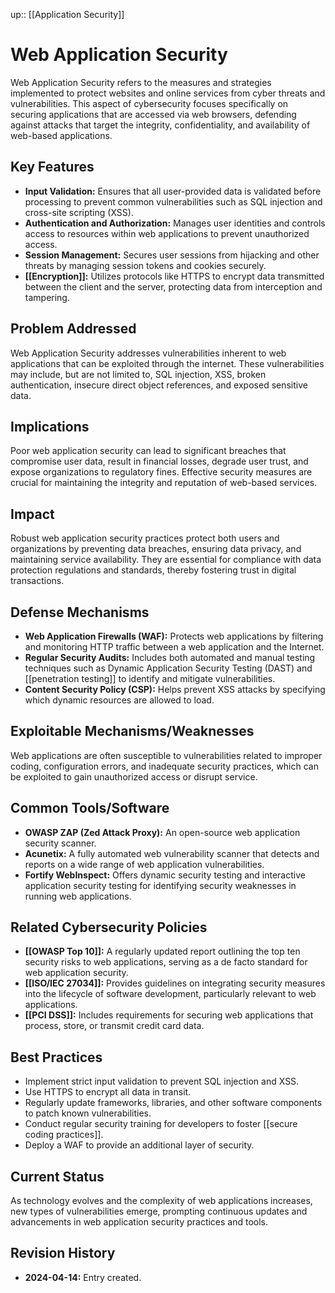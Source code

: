 up:: [[Application Security]]
# Web Application Security

Web Application Security refers to the measures and strategies implemented to protect websites and online services from cyber threats and vulnerabilities. This aspect of cybersecurity focuses specifically on securing applications that are accessed via web browsers, defending against attacks that target the integrity, confidentiality, and availability of web-based applications.

## Key Features

- **Input Validation:** Ensures that all user-provided data is validated before processing to prevent common vulnerabilities such as SQL injection and cross-site scripting (XSS).
- **Authentication and Authorization:** Manages user identities and controls access to resources within web applications to prevent unauthorized access.
- **Session Management:** Secures user sessions from hijacking and other threats by managing session tokens and cookies securely.
- **[[Encryption]]:** Utilizes protocols like HTTPS to encrypt data transmitted between the client and the server, protecting data from interception and tampering.

## Problem Addressed

Web Application Security addresses vulnerabilities inherent to web applications that can be exploited through the internet. These vulnerabilities may include, but are not limited to, SQL injection, XSS, broken authentication, insecure direct object references, and exposed sensitive data.

## Implications

Poor web application security can lead to significant breaches that compromise user data, result in financial losses, degrade user trust, and expose organizations to regulatory fines. Effective security measures are crucial for maintaining the integrity and reputation of web-based services.

## Impact

Robust web application security practices protect both users and organizations by preventing data breaches, ensuring data privacy, and maintaining service availability. They are essential for compliance with data protection regulations and standards, thereby fostering trust in digital transactions.

## Defense Mechanisms

- **Web Application Firewalls (WAF):** Protects web applications by filtering and monitoring HTTP traffic between a web application and the Internet.
- **Regular Security Audits:** Includes both automated and manual testing techniques such as Dynamic Application Security Testing (DAST) and [[penetration testing]] to identify and mitigate vulnerabilities.
- **Content Security Policy (CSP):** Helps prevent XSS attacks by specifying which dynamic resources are allowed to load.

## Exploitable Mechanisms/Weaknesses

Web applications are often susceptible to vulnerabilities related to improper coding, configuration errors, and inadequate security practices, which can be exploited to gain unauthorized access or disrupt service.

## Common Tools/Software

- **OWASP ZAP (Zed Attack Proxy):** An open-source web application security scanner.
- **Acunetix:** A fully automated web vulnerability scanner that detects and reports on a wide range of web application vulnerabilities.
- **Fortify WebInspect:** Offers dynamic security testing and interactive application security testing for identifying security weaknesses in running web applications.

## Related Cybersecurity Policies

- **[[OWASP Top 10]]:** A regularly updated report outlining the top ten security risks to web applications, serving as a de facto standard for web application security.
- **[[ISO/IEC 27034]]:** Provides guidelines on integrating security measures into the lifecycle of software development, particularly relevant to web applications.
- **[[PCI DSS]]:** Includes requirements for securing web applications that process, store, or transmit credit card data.

## Best Practices

- Implement strict input validation to prevent SQL injection and XSS.
- Use HTTPS to encrypt all data in transit.
- Regularly update frameworks, libraries, and other software components to patch known vulnerabilities.
- Conduct regular security training for developers to foster [[secure coding practices]].
- Deploy a WAF to provide an additional layer of security.

## Current Status

As technology evolves and the complexity of web applications increases, new types of vulnerabilities emerge, prompting continuous updates and advancements in web application security practices and tools.

## Revision History

- **2024-04-14:** Entry created.